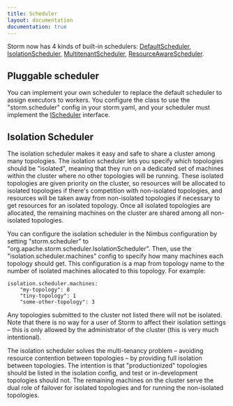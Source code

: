 ```yaml
---
title: Scheduler
layout: documentation
documentation: true
---
```


Storm now has 4 kinds of built-in schedulers: [DefaultScheduler]({{page.git-blob-base}}/storm-core/src/clj/org/apache/storm/scheduler/DefaultScheduler.clj), [IsolationScheduler]({{page.git-blob-base}}/storm-core/src/clj/org/apache/storm/scheduler/IsolationScheduler.clj), [MultitenantScheduler]({{page.git-blob-base}}/storm-core/src/jvm/org/apache/storm/scheduler/multitenant/MultitenantScheduler.java), [ResourceAwareScheduler](Resource_Aware_Scheduler_overview.html). 

## Pluggable scheduler
You can implement your own scheduler to replace the default scheduler to assign executors to workers. You configure the class to use  the "storm.scheduler" config in your storm.yaml, and your scheduler must implement the  [IScheduler]({{page.git-blob-base}}/storm-core/src/jvm/org/apache/storm/scheduler/IScheduler.java) interface.

## Isolation Scheduler
The isolation scheduler makes it easy and safe to share a cluster among many topologies. The isolation scheduler lets you specify which topologies should be "isolated", meaning that they run on a dedicated set of machines within the cluster where no other topologies will be running. These isolated topologies are given priority on the cluster, so resources will be allocated to isolated topologies if there's competition with non-isolated topologies, and resources will be taken away from non-isolated topologies if necessary to get resources for an isolated topology. Once all isolated topologies are allocated, the remaining machines on the cluster are shared among all non-isolated topologies.

You can configure the isolation scheduler in the Nimbus configuration by setting "storm.scheduler" to "org.apache.storm.scheduler.IsolationScheduler". Then, use the "isolation.scheduler.machines" config to specify how many machines each topology should get. This configuration is a map from topology name to the number of isolated machines allocated to this topology. For example:

```
isolation.scheduler.machines: 
    "my-topology": 8
    "tiny-topology": 1
    "some-other-topology": 3
```

Any topologies submitted to the cluster not listed there will not be isolated. Note that there is no way for a user of Storm to affect their isolation settings – this is only allowed by the administrator of the cluster (this is very much intentional).

The isolation scheduler solves the multi-tenancy problem – avoiding resource contention between topologies – by providing full isolation between topologies. The intention is that "productionized" topologies should be listed in the isolation config, and test or in-development topologies should not. The remaining machines on the cluster serve the dual role of failover for isolated topologies and for running the non-isolated topologies.

